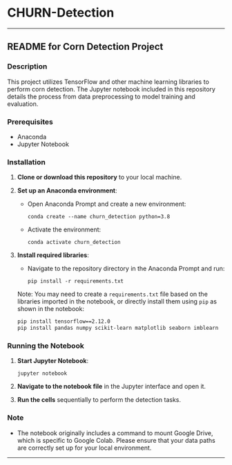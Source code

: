 # CHURN-Detection
---

## README for Corn Detection Project

### Description
This project utilizes TensorFlow and other machine learning libraries to perform corn detection. The Jupyter notebook included in this repository details the process from data preprocessing to model training and evaluation.

### Prerequisites
- Anaconda
- Jupyter Notebook

### Installation
1. **Clone or download this repository** to your local machine.

2. **Set up an Anaconda environment**:
   - Open Anaconda Prompt and create a new environment:
     ```
     conda create --name churn_detection python=3.8
     ```
   - Activate the environment:
     ```
     conda activate churn_detection
     ```

3. **Install required libraries**:
   - Navigate to the repository directory in the Anaconda Prompt and run:
     ```
     pip install -r requirements.txt
     ```

   Note: You may need to create a `requirements.txt` file based on the libraries imported in the notebook, or directly install them using `pip` as shown in the notebook:
   ```bash
   pip install tensorflow==2.12.0
   pip install pandas numpy scikit-learn matplotlib seaborn imblearn
   ```

### Running the Notebook
1. **Start Jupyter Notebook**:
   ```
   jupyter notebook
   ```

2. **Navigate to the notebook file** in the Jupyter interface and open it.

3. **Run the cells** sequentially to perform the detection tasks.

### Note
- The notebook originally includes a command to mount Google Drive, which is specific to Google Colab. Please ensure that your data paths are correctly set up for your local environment.

---
